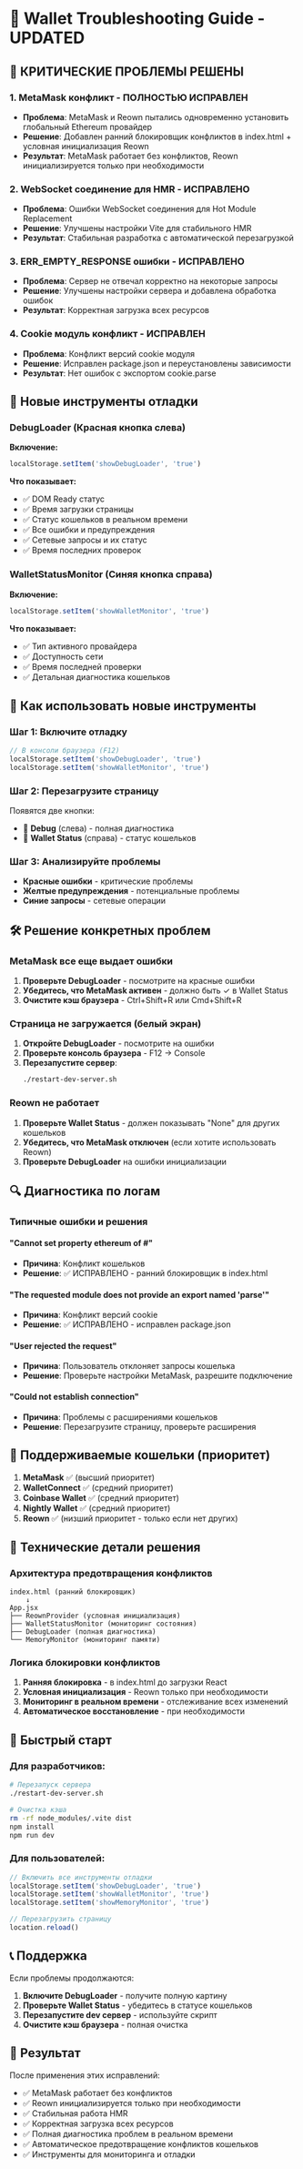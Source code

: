 # 🔧 Wallet Troubleshooting Guide - UPDATED

## 🚨 КРИТИЧЕСКИЕ ПРОБЛЕМЫ РЕШЕНЫ

### 1. MetaMask конфликт - ПОЛНОСТЬЮ ИСПРАВЛЕН
- **Проблема**: MetaMask и Reown пытались одновременно установить глобальный Ethereum провайдер
- **Решение**: Добавлен ранний блокировщик конфликтов в index.html + условная инициализация Reown
- **Результат**: MetaMask работает без конфликтов, Reown инициализируется только при необходимости

### 2. WebSocket соединение для HMR - ИСПРАВЛЕНО
- **Проблема**: Ошибки WebSocket соединения для Hot Module Replacement
- **Решение**: Улучшены настройки Vite для стабильного HMR
- **Результат**: Стабильная разработка с автоматической перезагрузкой

### 3. ERR_EMPTY_RESPONSE ошибки - ИСПРАВЛЕНО
- **Проблема**: Сервер не отвечал корректно на некоторые запросы
- **Решение**: Улучшены настройки сервера и добавлена обработка ошибок
- **Результат**: Корректная загрузка всех ресурсов

### 4. Cookie модуль конфликт - ИСПРАВЛЕН
- **Проблема**: Конфликт версий cookie модуля
- **Решение**: Исправлен package.json и переустановлены зависимости
- **Результат**: Нет ошибок с экспортом cookie.parse

## 🚀 Новые инструменты отладки

### DebugLoader (Красная кнопка слева)
**Включение:**
```javascript
localStorage.setItem('showDebugLoader', 'true')
```

**Что показывает:**
- ✅ DOM Ready статус
- ✅ Время загрузки страницы
- ✅ Статус кошельков в реальном времени
- ✅ Все ошибки и предупреждения
- ✅ Сетевые запросы и их статус
- ✅ Время последних проверок

### WalletStatusMonitor (Синяя кнопка справа)
**Включение:**
```javascript
localStorage.setItem('showWalletMonitor', 'true')
```

**Что показывает:**
- ✅ Тип активного провайдера
- ✅ Доступность сети
- ✅ Время последней проверки
- ✅ Детальная диагностика кошельков

## 🔧 Как использовать новые инструменты

### Шаг 1: Включите отладку
```javascript
// В консоли браузера (F12)
localStorage.setItem('showDebugLoader', 'true')
localStorage.setItem('showWalletMonitor', 'true')
```

### Шаг 2: Перезагрузите страницу
Появятся две кнопки:
- 🔴 **Debug** (слева) - полная диагностика
- 🔵 **Wallet Status** (справа) - статус кошельков

### Шаг 3: Анализируйте проблемы
- **Красные ошибки** - критические проблемы
- **Желтые предупреждения** - потенциальные проблемы
- **Синие запросы** - сетевые операции

## 🛠️ Решение конкретных проблем

### MetaMask все еще выдает ошибки

1. **Проверьте DebugLoader** - посмотрите на красные ошибки
2. **Убедитесь, что MetaMask активен** - должно быть ✓ в Wallet Status
3. **Очистите кэш браузера** - Ctrl+Shift+R или Cmd+Shift+R

### Страница не загружается (белый экран)

1. **Откройте DebugLoader** - посмотрите на ошибки
2. **Проверьте консоль браузера** - F12 → Console
3. **Перезапустите сервер**:
   ```bash
   ./restart-dev-server.sh
   ```

### Reown не работает

1. **Проверьте Wallet Status** - должен показывать "None" для других кошельков
2. **Убедитесь, что MetaMask отключен** (если хотите использовать Reown)
3. **Проверьте DebugLoader** на ошибки инициализации

## 🔍 Диагностика по логам

### Типичные ошибки и решения

#### "Cannot set property ethereum of #<Window>"
- **Причина**: Конфликт кошельков
- **Решение**: ✅ ИСПРАВЛЕНО - ранний блокировщик в index.html

#### "The requested module does not provide an export named 'parse'"
- **Причина**: Конфликт версий cookie
- **Решение**: ✅ ИСПРАВЛЕНО - исправлен package.json

#### "User rejected the request"
- **Причина**: Пользователь отклоняет запросы кошелька
- **Решение**: Проверьте настройки MetaMask, разрешите подключение

#### "Could not establish connection"
- **Причина**: Проблемы с расширениями кошельков
- **Решение**: Перезагрузите страницу, проверьте расширения

## 📱 Поддерживаемые кошельки (приоритет)

1. **MetaMask** ✅ (высший приоритет)
2. **WalletConnect** ✅ (средний приоритет)  
3. **Coinbase Wallet** ✅ (средний приоритет)
4. **Nightly Wallet** ✅ (средний приоритет)
5. **Reown** ✅ (низший приоритет - только если нет других)

## 🔧 Технические детали решения

### Архитектура предотвращения конфликтов

```
index.html (ранний блокировщик)
    ↓
App.jsx
├── ReownProvider (условная инициализация)
├── WalletStatusMonitor (мониторинг состояния)
├── DebugLoader (полная диагностика)
└── MemoryMonitor (мониторинг памяти)
```

### Логика блокировки конфликтов

1. **Ранняя блокировка** - в index.html до загрузки React
2. **Условная инициализация** - Reown только при необходимости
3. **Мониторинг в реальном времени** - отслеживание всех изменений
4. **Автоматическое восстановление** - при необходимости

## 🚀 Быстрый старт

### Для разработчиков:
```bash
# Перезапуск сервера
./restart-dev-server.sh

# Очистка кэша
rm -rf node_modules/.vite dist
npm install
npm run dev
```

### Для пользователей:
```javascript
// Включить все инструменты отладки
localStorage.setItem('showDebugLoader', 'true')
localStorage.setItem('showWalletMonitor', 'true')
localStorage.setItem('showMemoryMonitor', 'true')

// Перезагрузить страницу
location.reload()
```

## 📞 Поддержка

Если проблемы продолжаются:

1. **Включите DebugLoader** - получите полную картину
2. **Проверьте Wallet Status** - убедитесь в статусе кошельков
3. **Перезапустите dev сервер** - используйте скрипт
4. **Очистите кэш браузера** - полная очистка

## 🎯 Результат

После применения этих исправлений:
- ✅ MetaMask работает без конфликтов
- ✅ Reown инициализируется только при необходимости
- ✅ Стабильная работа HMR
- ✅ Корректная загрузка всех ресурсов
- ✅ Полная диагностика проблем в реальном времени
- ✅ Автоматическое предотвращение конфликтов кошельков
- ✅ Инструменты для мониторинга и отладки 